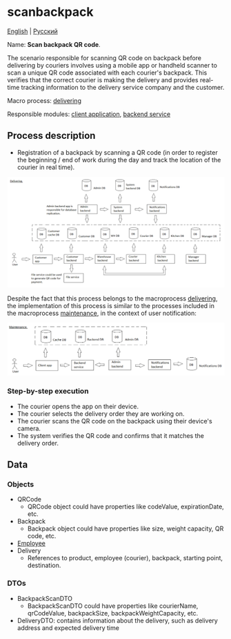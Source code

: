 # scanbackpack

[English](scanbackpack.md) | [Русский](scanbackpack.ru.md)

Name: **Scan backpack QR code**.

The scenario responsible for scanning QR code on backpack before delivering by couriers involves using a mobile app or handheld scanner to scan a unique QR code associated with each courier's backpack. 
This verifies that the correct courier is making the delivery and provides real-time tracking information to the delivery service company and the customer.

Macro process: [delivering](../../macroprocesses/delivering.md)

Responsible modules: [client application](../../frontend/courierclient.md), [backend service](../../backend/courierbackend.md)

## Process description

- Registration of a backpack by scanning a QR code (in order to register the beginning / end of work during the day and track the location of the courier in real time).

![delivering_overall](../../img/delivering_overall.png)

Despite the fact that this process belongs to the macroprocess [delivering](../../macroprocesses/delivering.ru.md), the implementation of this process is similar to the processes included in the macroprocess [maintenance](../../macroprocesses/maintenance.ru.md), in the context of user notification:

![maintenance_overall](../../img/maintenance_overall.png)

### Step-by-step execution

- The courier opens the app on their device.
- The courier selects the delivery order they are working on.
- The courier scans the QR code on the backpack using their device's camera.
- The system verifies the QR code and confirms that it matches the delivery order.

## Data 

### Objects

- QRCode
    - QRCode object could have properties like codeValue, expirationDate, etc. 
- Backpack
    - Backpack object could have properties like size, weight capacity, QR code, etc. 
- [Employee](https://github.com/alexeysp11/workflow-lib/blob/main/docs/Models/Business/InformationSystem/Employee.md)
- Delivery
    - References to product, employee (courier), backpack, starting point, destination.

### DTOs

- BackpackScanDTO
    - BackpackScanDTO could have properties like courierName, qrCodeValue, backpackSize, backpackWeightCapacity, etc.
- DeliveryDTO: contains information about the delivery, such as delivery address and expected delivery time
